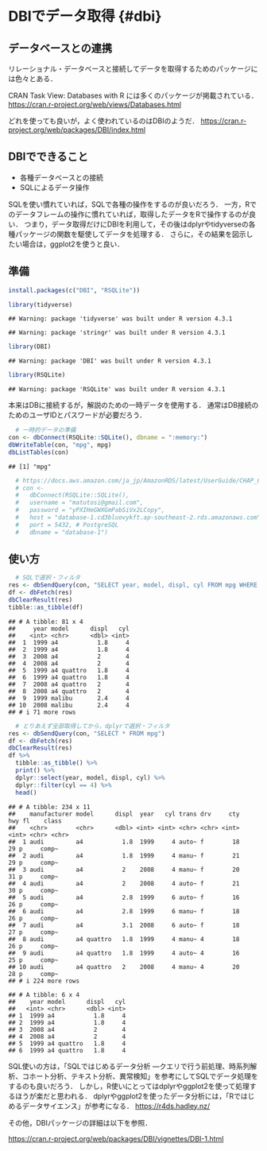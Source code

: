 # DBIでデータ取得 {#dbi}

## データベースとの連携

リレーショナル・データベースと接続してデータを取得するためのパッケージには色々とある．

CRAN Task View: Databases with R には多くのパッケージが掲載されている．
https://cran.r-project.org/web/views/Databases.html

どれを使っても良いが，よく使われているのはDBIのようだ．
https://cran.r-project.org/web/packages/DBI/index.html

## DBIでできること

- 各種データベースとの接続    
- SQLによるデータ操作   

SQLを使い慣れていれば，SQLで各種の操作をするのが良いだろう．
一方，Rでのデータフレームの操作に慣れていれば，取得したデータをRで操作するのが良い．
つまり，データ取得だけにDBIを利用して，その後はdplyrやtidyverseの各種パッケージの関数を駆使してデータを処理する．
さらに，その結果を図示したい場合は，ggplot2を使うと良い．


## 準備


```r
install.packages(c("DBI", "RSQLite"))
```


```r
library(tidyverse)
```

```
## Warning: package 'tidyverse' was built under R version 4.3.1
```

```
## Warning: package 'stringr' was built under R version 4.3.1
```

```r
library(DBI)
```

```
## Warning: package 'DBI' was built under R version 4.3.1
```

```r
library(RSQLite)
```

```
## Warning: package 'RSQLite' was built under R version 4.3.1
```

本来はDBに接続するが，解説のための一時データを使用する．
通常はDB接続のためのユーザIDとパスワードが必要だろう．


```r
  # 一時的データの準備
con <- dbConnect(RSQLite::SQLite(), dbname = ":memory:")
dbWriteTable(con, "mpg", mpg)
dbListTables(con)
```

```
## [1] "mpg"
```


```r
  # https://docs.aws.amazon.com/ja_jp/AmazonRDS/latest/UserGuide/CHAP_CommonTasks.Connect.html
  # con <- 
  #   dbConnect(RSQLite::SQLite(), 
  #   username = "matutosi@gmail.com",
  #   password = "yPXIHeGWXGmPabSiVx2LCopy",
  #   host = "database-1.cd3bluovykft.ap-southeast-2.rds.amazonaws.com", 
  #   port = 5432, # PostgreSQL
  #   dbname = "database-1")
```

## 使い方



```r
  # SQLで選択・フィルタ
res <- dbSendQuery(con, "SELECT year, model, displ, cyl FROM mpg WHERE cyl = 4")
df <- dbFetch(res)
dbClearResult(res)
tibble::as_tibble(df)
```

```
## # A tibble: 81 x 4
##     year model      displ   cyl
##    <int> <chr>      <dbl> <int>
##  1  1999 a4           1.8     4
##  2  1999 a4           1.8     4
##  3  2008 a4           2       4
##  4  2008 a4           2       4
##  5  1999 a4 quattro   1.8     4
##  6  1999 a4 quattro   1.8     4
##  7  2008 a4 quattro   2       4
##  8  2008 a4 quattro   2       4
##  9  1999 malibu       2.4     4
## 10  2008 malibu       2.4     4
## # i 71 more rows
```

```r
  # とりあえず全部取得してから，dplyrで選択・フィルタ
res <- dbSendQuery(con, "SELECT * FROM mpg")
df <- dbFetch(res)
dbClearResult(res)
df %>%
  tibble::as_tibble() %>%
  print() %>%
  dplyr::select(year, model, displ, cyl) %>%
  dplyr::filter(cyl == 4) %>%
  head()
```

```
## # A tibble: 234 x 11
##    manufacturer model      displ  year   cyl trans drv     cty   hwy fl    class
##    <chr>        <chr>      <dbl> <int> <int> <chr> <chr> <int> <int> <chr> <chr>
##  1 audi         a4           1.8  1999     4 auto~ f        18    29 p     comp~
##  2 audi         a4           1.8  1999     4 manu~ f        21    29 p     comp~
##  3 audi         a4           2    2008     4 manu~ f        20    31 p     comp~
##  4 audi         a4           2    2008     4 auto~ f        21    30 p     comp~
##  5 audi         a4           2.8  1999     6 auto~ f        16    26 p     comp~
##  6 audi         a4           2.8  1999     6 manu~ f        18    26 p     comp~
##  7 audi         a4           3.1  2008     6 auto~ f        18    27 p     comp~
##  8 audi         a4 quattro   1.8  1999     4 manu~ 4        18    26 p     comp~
##  9 audi         a4 quattro   1.8  1999     4 auto~ 4        16    25 p     comp~
## 10 audi         a4 quattro   2    2008     4 manu~ 4        20    28 p     comp~
## # i 224 more rows
```

```
## # A tibble: 6 x 4
##    year model      displ   cyl
##   <int> <chr>      <dbl> <int>
## 1  1999 a4           1.8     4
## 2  1999 a4           1.8     4
## 3  2008 a4           2       4
## 4  2008 a4           2       4
## 5  1999 a4 quattro   1.8     4
## 6  1999 a4 quattro   1.8     4
```



SQL使いの方は，「SQLではじめるデータ分析 ―クエリで行う前処理、時系列解析、コホート分析、テキスト分析、異常検知」を参考にしてSQLでデータ処理をするのも良いだろう．
しかし，R使いにとってはdplyrやggplot2を使って処理するほうが楽だと思われる．
dplyrやggplot2を使ったデータ分析には，「Rではじめるデータサイエンス」が参考になる．
https://r4ds.hadley.nz/


その他，DBIパッケージの詳細は以下を参照．

https://cran.r-project.org/web/packages/DBI/vignettes/DBI-1.html
